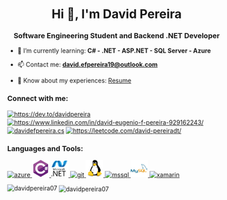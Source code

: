 <h1 align="center">Hi 👋, I'm David Pereira</h1>
<h3 align="center">Software Engineering Student and Backend .NET Developer</h3>

- 🌱 I’m currently learning: **C# - .NET - ASP.NET - SQL Server - Azure**

- 📫 Contact me: **david.efpereira19@outlook.com**

- 📄 Know about my experiences: [Resume](https://docs.google.com/document/d/15L_cMmiUqKRd6x9DNggDXDA9tzOzK6eKq2IUNZBu934/edit?usp=sharing)

<h3 align="left">Connect with me:</h3>
<p align="left">
<a href="https://dev.to/https://dev.to/davidpereira" target="blank"><img align="center" src="https://raw.githubusercontent.com/rahuldkjain/github-profile-readme-generator/master/src/images/icons/Social/devto.svg" alt="https://dev.to/davidpereira" height="30" width="40" /></a>
<a href="https://linkedin.com/in/https://www.linkedin.com/in/david-eugenio-f-pereira-929162243/" target="blank"><img align="center" src="https://raw.githubusercontent.com/rahuldkjain/github-profile-readme-generator/master/src/images/icons/Social/linked-in-alt.svg" alt="https://www.linkedin.com/in/david-eugenio-f-pereira-929162243/" height="30" width="40" /></a>
<a href="https://instagram.com/davidefpereira.cs" target="blank"><img align="center" src="https://raw.githubusercontent.com/rahuldkjain/github-profile-readme-generator/master/src/images/icons/Social/instagram.svg" alt="davidefpereira.cs" height="30" width="40" /></a>
<a href="https://www.leetcode.com/https://leetcode.com/david-pereiradt/" target="blank"><img align="center" src="https://raw.githubusercontent.com/rahuldkjain/github-profile-readme-generator/master/src/images/icons/Social/leet-code.svg" alt="https://leetcode.com/david-pereiradt/" height="30" width="40" /></a>
</p>

<h3 align="left">Languages and Tools:</h3>
<p align="left"> <a href="https://azure.microsoft.com/en-in/" target="_blank" rel="noreferrer"> <img src="https://www.vectorlogo.zone/logos/microsoft_azure/microsoft_azure-icon.svg" alt="azure" width="40" height="40"/> </a> <a href="https://www.w3schools.com/cs/" target="_blank" rel="noreferrer"> <img src="https://raw.githubusercontent.com/devicons/devicon/master/icons/csharp/csharp-original.svg" alt="csharp" width="40" height="40"/> </a> <a href="https://dotnet.microsoft.com/" target="_blank" rel="noreferrer"> <img src="https://raw.githubusercontent.com/devicons/devicon/master/icons/dot-net/dot-net-original-wordmark.svg" alt="dotnet" width="40" height="40"/> </a> <a href="https://git-scm.com/" target="_blank" rel="noreferrer"> <img src="https://www.vectorlogo.zone/logos/git-scm/git-scm-icon.svg" alt="git" width="40" height="40"/> </a> <a href="https://www.linux.org/" target="_blank" rel="noreferrer"> <img src="https://raw.githubusercontent.com/devicons/devicon/master/icons/linux/linux-original.svg" alt="linux" width="40" height="40"/> </a> <a href="https://www.microsoft.com/en-us/sql-server" target="_blank" rel="noreferrer"> <img src="https://www.svgrepo.com/show/303229/microsoft-sql-server-logo.svg" alt="mssql" width="40" height="40"/> </a> <a href="https://www.mysql.com/" target="_blank" rel="noreferrer"> <img src="https://raw.githubusercontent.com/devicons/devicon/master/icons/mysql/mysql-original-wordmark.svg" alt="mysql" width="40" height="40"/> </a> <a href="https://dotnet.microsoft.com/apps/xamarin" target="_blank" rel="noreferrer"> <img src="https://raw.githubusercontent.com/detain/svg-logos/780f25886640cef088af994181646db2f6b1a3f8/svg/xamarin.svg" alt="xamarin" width="40" height="40"/> </a> </p>

<p><img align="left" src="https://github-readme-stats.vercel.app/api/top-langs?username=davidpereira07&show_icons=true&locale=en&layout=compact" alt="davidpereira07" /></p>

<p>&nbsp;<img align="center" src="https://github-readme-stats.vercel.app/api?username=davidpereira07&show_icons=true&locale=en" alt="davidpereira07" /></p>

